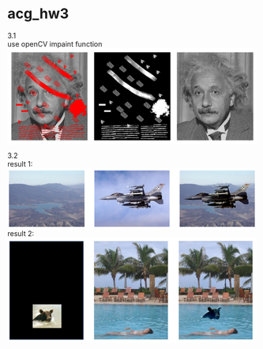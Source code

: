 # acg_hw3

3.1  
use openCV impaint function  
<img align="center" src="https://github.com/ych1997/acg_hw3/blob/main/result%20image/3-1.png">  

3.2  
result 1:  
<img align="center" src="https://github.com/ych1997/acg_hw3/blob/main/result%20image/3-2.png"> 
result 2:  
<img align="center" src="https://github.com/ych1997/acg_hw3/blob/main/result%20image/3-2-1.png">  

